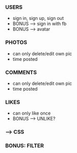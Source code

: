### USERS
* sign in, sign up, sign out
* BONUS --> sign in with fb
* BONUS --> avatar


### PHOTOS
<!-- * caption: string -->
* can only delete/edit own pic
* time posted


### COMMENTS
* can only delete/edit own pic
* time posted


### LIKES
* can only like once
* BONUS --> UNLIKE?

### --> CSS

### BONUS: FILTER
